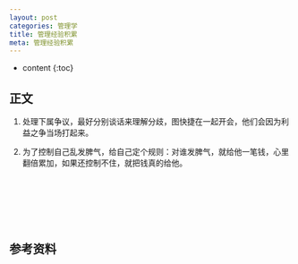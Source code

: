 ```yaml
---
layout: post
categories: 管理学
title: 管理经验积累
meta: 管理经验积累
---
```

* content
{:toc}

## 正文

1. 处理下属争议，最好分别谈话来理解分歧，图快捷在一起开会，他们会因为利益之争当场打起来。

2. 为了控制自己乱发脾气，给自己定个规则：对谁发脾气，就给他一笔钱，心里翻倍累加，如果还控制不住，就把钱真的给他。

<br/><br/><br/><br/><br/>
## 参考资料



